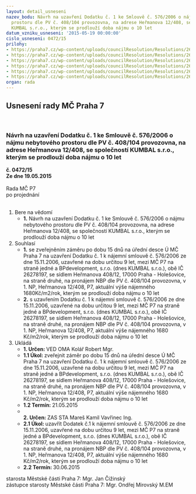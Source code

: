 ```yaml
---
layout: detail_usneseni
nazev_bodu: Návrh na uzavření Dodatku č. 1 ke Smlouvě č. 576/2006 o nájmu nebytového
  prostoru dle PV č. 408/104 provozovna, na adrese Heřmanova 12/408, se společností
  KUMBAL s.r.o., kterým se prodlouží doba nájmu o 10 let
datum_vzniku_usneseni: '2015-05-19 00:00:00'
cislo_usneseni: 0472/15
prilohy:
- https://praha7.cz/wp-content/uploads/councilResolution/Resolutions/26377/29-15-priloha_01_kumbal2015.doc
- https://praha7.cz/wp-content/uploads/councilResolution/Resolutions/26377/29-15-priloha_02_kumbal2015.pdf
- https://praha7.cz/wp-content/uploads/councilResolution/Resolutions/26377/29-15-priloha_03_kumbal2015.pdf
- https://praha7.cz/wp-content/uploads/councilResolution/Resolutions/26377/29-15-priloha_04_kumbal2015.pdf
- https://praha7.cz/wp-content/uploads/councilResolution/Resolutions/26377/29-15-priloha_05_kumbal2015.pdf
- https://praha7.cz/wp-content/uploads/councilResolution/Resolutions/26377/29-15-priloha_06_kumbal2015.pdf
organ: rada
---
```

<div id="ucUsn_pList" class="usn">
	<span><h2>Usnesení rady MČ Praha 7 </h2>
<br></span><div class="standBody">
<span><h3>Návrh na uzavření Dodatku č. 1 ke Smlouvě č. 576/2006 o nájmu nebytového prostoru dle PV č. 408/104 provozovna, na adrese Heřmanova 12/408, se společností KUMBAL s.r.o., kterým se prodlouží doba nájmu o 10 let</h3></span><div class="center">
		<strong>č. 0472/15</strong><br>
	</div>
<div class="center">
		<strong>Ze dne 19.05.2015</strong><br><br>
	</div>Rada MČ P7<br> po projednání<br><br><ol>
<li>Bere na vědomí<ul><li>
<strong>1.</strong> Návrh na uzavření Dodatku č. 1 ke Smlouvě č. 576/2006 o nájmu nebytového prostoru dle PV č. 408/104 provozovna, na adrese Heřmanova 12/408, se společností KUMBAL s.r.o., kterým se prodlouží doba nájmu o 10 let</li></ul>
</li>
<li>Souhlasí<ul>
<li>
<strong>1.</strong> se zveřejněním záměru po dobu 15 dnů na úřední desce Ú MČ Praha 7 na uzavření Dodatku č. 1 k nájemní smlouvě č. 576/2006 ze dne 15.11.2006, uzavřené na dobu určitou 9 let, mezi MČ P7 na straně jedné a BPdevelopment, s.r.o. (dnes KUMBAL s.r.o.), obě IČ 26278197, se sídlem Heřmanova 408/12, 17000 Praha - Holešovice, na straně druhé, na pronájem NBP dle PV č. 408/104 provozovna, v 1. NP, Heřmanova 12/408, P7, aktuální výše nájemného 1680Kč/m2/rok, kterým se prodlouží doba nájmu o 10 let</li>
<li>
<strong>2.</strong> s uzavřením Dodatku č. 1 k nájemní smlouvě č. 576/2006 ze dne 15.11.2006, uzavřené na dobu určitou 9 let, mezi MČ P7 na straně jedné a BPdevelopment, s.r.o. (dnes KUMBAL s.r.o.), obě IČ 26278197, se sídlem Heřmanova 408/12, 17000 Praha - Holešovice, na straně druhé, na pronájem NBP dle PV č. 408/104 provozovna, v 1. NP, Heřmanova 12/408, P7, aktuální výše nájemného 1680 Kč/m2/rok, kterým se prodlouží doba nájmu o 10 let</li>
</ul>
</li>
<li>Ukládá<ul>
<li>
<strong>1. Určen: </strong>VED OMA Kolář Robert Mgr.</li>
<li>
<strong>1.1 Úkol: </strong>zveřejnit záměr po dobu 15 dnů na úřední desce Ú MČ Praha 7 na uzavření Dodatku č. 1 k nájemní smlouvě č. 576/2006 ze dne 15.11.2006, uzavřené na dobu určitou 9 let, mezi MČ P7 na straně jedné a BPdevelopment, s.r.o. (dnes KUMBAL s.r.o.), obě IČ 26278197, se sídlem Heřmanova 408/12, 17000 Praha - Holešovice, na straně druhé, na pronájem NBP dle PV č. 408/104 provozovna, v 1. NP, Heřmanova 12/408, P7, aktuální výše nájemného 1680 Kč/m2/rok, kterým se prodlouží doba nájmu o 10 let</li>
<li>
<strong>1.2 Termín: </strong>21.05.2015</li>
<li>
<strong><br>2. Určen: </strong>ZAS STA Mareš Kamil Vavřinec Ing.</li>
<li>
<strong>2.1 Úkol: </strong>uzavřít Dodatek č.1 k nájemní smlouvě č. 576/2006 ze dne 15.11.2006, uzavřené na dobu určitou 9 let, mezi MČ P7 na straně jedné a BPdevelopment, s.r.o. (dnes KUMBAL s.r.o.), obě IČ 26278197, se sídlem Heřmanova 408/12, 17000 Praha - Holešovice, na straně druhé, na pronájem NBP dle PV č. 408/104 provozovna, v 1. NP, Heřmanova 12/408, P7, aktuální výše nájemného 1680 Kč/m2/rok, kterým se prodlouží doba nájmu o 10 let</li>
<li>
<strong>2.2 Termín: </strong>30.06.2015</li>
</ul>
</li>
</ol>starosta Městské části Praha 7: Mgr. Jan Čižinský<br>zástupce starosty Městské části Praha 7: Mgr. Ondřej Mirovský M.EM 
</div>
</div>